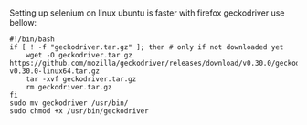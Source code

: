 ### 

Setting up selenium on linux ubuntu is faster with firefox geckodriver use bellow:

```
#!/bin/bash
if [ ! -f "geckodriver.tar.gz" ]; then # only if not downloaded yet
    wget -O geckodriver.tar.gz https://github.com/mozilla/geckodriver/releases/download/v0.30.0/geckodriver-v0.30.0-linux64.tar.gz
    tar -xvf geckodriver.tar.gz
    rm geckodriver.tar.gz
fi
sudo mv geckodriver /usr/bin/
sudo chmod +x /usr/bin/geckodriver
```
